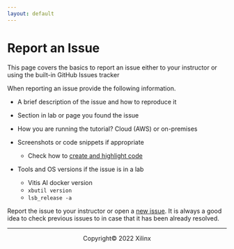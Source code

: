```yaml
---
layout: default
---
```


# Report an Issue

This page covers the basics to report an issue either to your instructor or using the built-in GitHub Issues tracker

When reporting an issue provide the following information.

- A brief description of the issue and how to reproduce it

- Section in lab or page you found the issue

- How you are running the tutorial? Cloud (AWS) or on-premises

- Screenshots or code snippets if appropriate
    - Check how to [create and highlight code](https://docs.github.com/en/github/writing-on-github/creating-and-highlighting-code-blocks)

- Tools and OS versions if the issue is in a lab

    - Vitis AI docker version
    - `xbutil version`
    - `lsb_release -a`


Report the issue to your instructor or open a [new issue](https://github.com/Xilinx/xup-vitis-ai-tutorial/issues).
It is always a good idea to check previous issues to in case that it has been already resolved.

---------------------------------------
<p align="center">Copyright&copy; 2022 Xilinx</p>
